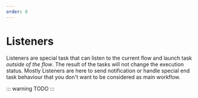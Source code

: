 ```yaml
---
order: 8
---
```

# Listeners

Listeners are special task that can listen to the current flow and launch task *outside of the flow*.
The result of the tasks will not change the execution status. Mostly Listeners are here to send notification or handle special end task behaviour that you don't want to be considered as main workflow.
 


::: warning
TODO
:::
